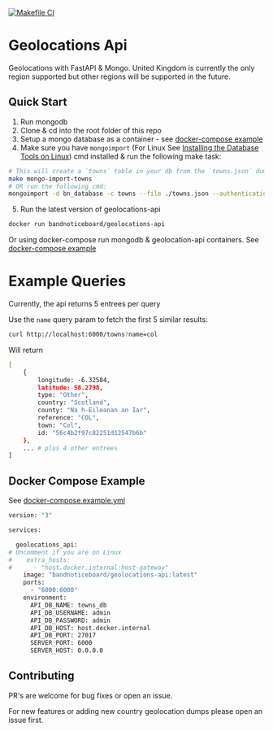 [![Makefile CI](https://github.com/joegasewicz/geolocations-api/actions/workflows/makefile.yml/badge.svg)](https://github.com/joegasewicz/geolocations-api/actions/workflows/makefile.yml)
# Geolocations Api
Geolocations with FastAPI  &amp; Mongo. United Kingdom is currently the only region supported but other regions will be supported in the future.

## Quick Start
1. Run mongodb
2. Clone & cd into the root folder of this repo
3. Setup a mongo database as a container - see [docker-compose example](https://github.com/joegasewicz/geolocations-api/blob/master/docker-compose.example.yml)
4. Make sure you have `mongoimport` (For Linux See [Installing the Database Tools on Linux](https://docs.mongodb.com/database-tools/installation/installation-linux/)) cmd installed & run the following make task:
```bash
# This will create a `towns` table in your db from the `towns.json` dump
make mongo-import-towns
# OR run the following cmd:
mongoimport -d bn_database -c towns --file ./towns.json --authenticationDatabase admin --username <YOUR_USERNAME> --password <YOUR_PASSWORD> --host localhost --port 27017
```
5. Run the latest version of geolocations-api
```bash
docker run bandnoticeboard/geolocations-api
```
Or using docker-compose run mongodb & geolocation-api containers. See [docker-compose example](https://github.com/joegasewicz/geolocations-api/blob/master/docker-compose.example.yml)

# Example Queries
Currently, the api returns 5 entrees per query

Use the `name` query param to fetch the first 5 similar results:
```bash
curl http://localhost:6000/towns?name=col
```
Will return 
```bash
[
    {
        longitude: -6.32584,
        latitude: 58.2798,
        type: "Other",
        country: "Scotland",
        county: "Na h-Eileanan an Iar",
        reference: "COL",
        town: "Col",
        id: "56c4b2f97c82251d12547b6b"
    },
    ... # plus 4 other entrees
]
```

## Docker Compose Example
See [docker-compose.example.yml](https://github.com/joegasewicz/geolocations-api/docker-compose.example.yml)
```bash
version: "3"

services:

  geolocations_api:
# Uncomment if you are on Linux
#    extra_hosts:
#      - "host.docker.internal:host-gateway"
    image: "bandnoticeboard/geolocations-api:latest"
    ports:
      - "6000:6000"
    environment:
      API_DB_NAME: towns_db
      API_DB_USERNAME: admin
      API_DB_PASSWORD: admin
      API_DB_HOST: host.docker.internal
      API_DB_PORT: 27017
      SERVER_PORT: 6000
      SERVER_HOST: 0.0.0.0
```
## Contributing
PR's are welcome for bug fixes or open an issue.

For new features or adding new country geolocation dumps please open an issue first.
